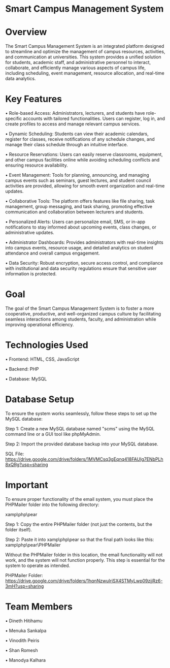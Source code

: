 # Smart Campus Management System

# Overview
The Smart Campus Management System is an integrated platform designed to streamline and optimize the management of campus resources, activities, and communication at universities. This system provides a unified solution for students, academic staff, and administrative personnel to interact, collaborate, and efficiently manage various aspects of campus life, including scheduling, event management, resource allocation, and real-time data analytics.


# Key Features
• Role-based Access: Administrators, lecturers, and students have role-specific accounts with tailored functionalities. Users can register, log in, and create profiles to access and manage relevant campus services.

• Dynamic Scheduling: Students can view their academic calendars, register for classes, receive notifications of any schedule changes, and manage their class schedule through an intuitive interface.

• Resource Reservations: Users can easily reserve classrooms, equipment, and other campus facilities online while avoiding scheduling conflicts and ensuring resource availability.

• Event Management: Tools for planning, announcing, and managing campus events such as seminars, guest lectures, and student council activities are provided, allowing for smooth event organization and real-time updates.

• Collaborative Tools: The platform offers features like file sharing, task management, group messaging, and task sharing, promoting effective communication and collaboration between lecturers and students.

• Personalized Alerts: Users can personalize email, SMS, or in-app notifications to stay informed about upcoming events, class changes, or administrative updates.

• Administrator Dashboards: Provides administrators with real-time insights into campus events, resource usage, and detailed analytics on student attendance and overall campus engagement.

• Data Security: Robust encryption, secure access control, and compliance with institutional and data security regulations ensure that sensitive user information is protected.


# Goal
The goal of the Smart Campus Management System is to foster a more cooperative, productive, and well-organized campus culture by facilitating seamless interactions among students, faculty, and administration while improving operational efficiency.


# Technologies Used
• Frontend: HTML, CSS, JavaScript

• Backend: PHP

• Database: MySQL

# Database Setup
To ensure the system works seamlessly, follow these steps to set up the MySQL database:

Step 1: Create a new MySQL database named "scms" using the MySQL command line or a GUI tool like phpMyAdmin.

Step 2: Import the provided database backup into your MySQL database.

SQL File: https://drive.google.com/drive/folders/1MVMCsq3gEqnq418FAUIg7ENbPLh8xQRg?usp=sharing

# Important

To ensure proper functionality of the email system, you must place the PHPMailer folder into the following directory:

xamp\php\pear

Step 1: Copy the entire PHPMailer folder (not just the contents, but the folder itself).

Step 2: Paste it into xamp\php\pear so that the final path looks like this:
xamp\php\pear\PHPMailer

Without the PHPMailer folder in this location, the email functionality will not work, and the system will not function properly. This step is essential for the system to operate as intended.

PHPMailer Folder: https://drive.google.com/drive/folders/1hqnNzwuIrjSX4STMyLwp09zjjRz6-3mH?usp=sharing

# Team Members

• Dineth Hitihamu

• Menuka Sankalpa

• Vinodith Peiris

• Shan Romesh

• Manodya Kalhara
